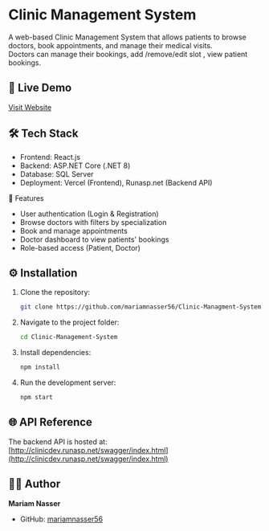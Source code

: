 # Clinic Management System

A web-based Clinic Management System that allows patients to browse doctors, book appointments, and manage their medical visits.  
Doctors can manage their bookings, add /remove/edit slot , view patient bookings.

## 🚀 Live Demo
[Visit Website](#) <!-- هتحطي لينك Vercel هنا بعد الرفع -->

## 🛠️ Tech Stack
- Frontend: React.js 
- Backend: ASP.NET Core (.NET 8)
- Database: SQL Server
- Deployment: Vercel (Frontend), Runasp.net (Backend API)

 📌 Features
- User authentication (Login & Registration)
- Browse doctors with filters by specialization
- Book and manage appointments
- Doctor dashboard to view patients' bookings
- Role-based access (Patient, Doctor)

## ⚙️ Installation
1. Clone the repository:
   ```bash
   git clone https://github.com/mariamnasser56/Clinic-Managment-System.git
   ```

2. Navigate to the project folder:

   ```bash
   cd Clinic-Management-System
   ```
3. Install dependencies:

   ```bash
   npm install
   ```
4. Run the development server:

   ```bash
   npm start
   ```

## 🌐 API Reference

The backend API is hosted at:
[http://clinicdev.runasp.net/swagger/index.html](http://clinicdev.runasp.net/swagger/index.html)

## 👩‍💻 Author

**Mariam Nasser**

* GitHub: [mariamnasser56](https://github.com/mariamnasser56)
